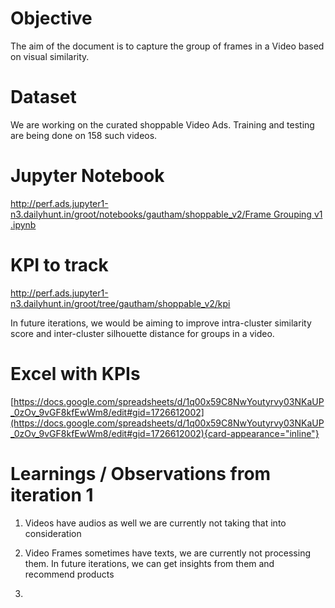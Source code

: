 # Objective

The aim of the document is to capture the group of frames in a Video
based on visual similarity.

# Dataset

We are working on the curated shoppable Video Ads. Training and testing
are being done on 158 such videos.

# Jupyter Notebook

[http://perf.ads.jupyter1-n3.dailyhunt.in/groot/notebooks/gautham/shoppable_v2/Frame
Grouping v1
.ipynb](http://perf.ads.jupyter1-n3.dailyhunt.in/groot/notebooks/gautham/shoppable_v2/Frame%20Grouping%20v1%20.ipynb)

# KPI to track

<http://perf.ads.jupyter1-n3.dailyhunt.in/groot/tree/gautham/shoppable_v2/kpi>

In future iterations, we would be aiming to improve intra-cluster
similarity score and inter-cluster silhouette distance for groups in a
video.

# Excel with KPIs

[https://docs.google.com/spreadsheets/d/1q00x59C8NwYoutyrvy03NKaUP_0zOv_9vGF8kfEwWm8/edit#gid=1726612002](https://docs.google.com/spreadsheets/d/1q00x59C8NwYoutyrvy03NKaUP_0zOv_9vGF8kfEwWm8/edit#gid=1726612002){card-appearance="inline"}

# Learnings / Observations from iteration 1

1.  Videos have audios as well we are currently not taking that into
    consideration

2.  Video Frames sometimes have texts, we are currently not processing
    them. In future iterations, we can get insights from them and
    recommend products

3.  
